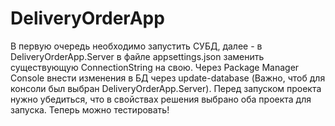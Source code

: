# DeliveryOrderApp
В первую очередь необходимо запустить СУБД, далее - в DeliveryOrderApp.Server в файле appsettings.json заменить существующую ConnectionString на свою. Через Package Manager Console внести изменения в БД через update-database (Важно, чтоб для консоли был выбран DeliveryOrderApp.Server). Перед запуском проекта нужно убедиться, что в свойствах решения выбрано оба проекта для запуска. Теперь можно тестировать!
